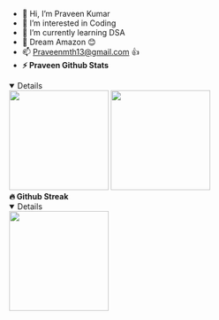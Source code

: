 - 👋 Hi, I’m Praveen Kumar
- 👀 I’m interested in Coding
- 🌱 I’m currently learning DSA
- 💞️ Dream Amazon 😊
- 📫 Praveenmth13@gmail.com 👍
- <summary><b>⚡ Praveen Github Stats</b></summary>
<details open>
<img height="180em" src="https://github-readme-stats.vercel.app/api?username=Praveenmth13&theme=synthwave" />
<img height="180em" src="https://github-readme-stats.vercel.app/api/top-langs/?username=Praveenmth13&exclude_repo=KNN-Image-Classification&show_icons=true&hide_border=true&layout=compact&langs_count=8"/>
 </details>
 <summary><b> 🔥 Github Streak</b></summary>
<details open>
<img height="180em" src="https://github-readme-streak-stats.herokuapp.com/?user=Praveenmth13&hide_border=true" />
</details>
